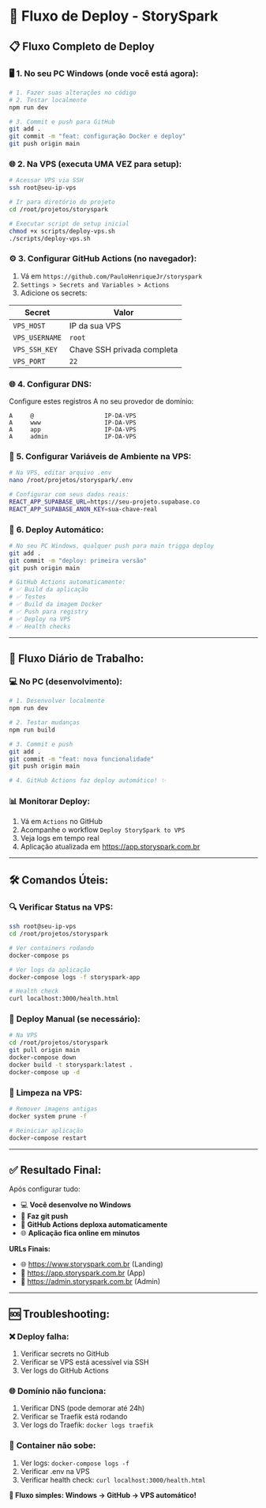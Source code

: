 # 🚀 Fluxo de Deploy - StorySpark

## 📋 **Fluxo Completo de Deploy**

### 🖥️ **1. No seu PC Windows (onde você está agora):**

```bash
# 1. Fazer suas alterações no código
# 2. Testar localmente
npm run dev

# 3. Commit e push para GitHub
git add .
git commit -m "feat: configuração Docker e deploy"
git push origin main
```

### 🌐 **2. Na VPS (executa UMA VEZ para setup):**

```bash
# Acessar VPS via SSH
ssh root@seu-ip-vps

# Ir para diretório do projeto
cd /root/projetos/storyspark

# Executar script de setup inicial
chmod +x scripts/deploy-vps.sh
./scripts/deploy-vps.sh
```

### ⚙️ **3. Configurar GitHub Actions (no navegador):**

1. Vá em `https://github.com/PauloHenriqueJr/storyspark`
2. `Settings > Secrets and Variables > Actions`
3. Adicione os secrets:

| Secret         | Valor                      |
| -------------- | -------------------------- |
| `VPS_HOST`     | IP da sua VPS              |
| `VPS_USERNAME` | `root`                     |
| `VPS_SSH_KEY`  | Chave SSH privada completa |
| `VPS_PORT`     | `22`                       |

### 🌐 **4. Configurar DNS:**

Configure estes registros A no seu provedor de domínio:
```
A     @                    IP-DA-VPS
A     www                  IP-DA-VPS
A     app                  IP-DA-VPS
A     admin                IP-DA-VPS
```

### 📝 **5. Configurar Variáveis de Ambiente na VPS:**

```bash
# Na VPS, editar arquivo .env
nano /root/projetos/storyspark/.env

# Configurar com seus dados reais:
REACT_APP_SUPABASE_URL=https://seu-projeto.supabase.co
REACT_APP_SUPABASE_ANON_KEY=sua-chave-real
```

### 🚀 **6. Deploy Automático:**

```bash
# No seu PC Windows, qualquer push para main trigga deploy
git add .
git commit -m "deploy: primeira versão"
git push origin main

# GitHub Actions automaticamente:
# ✅ Build da aplicação
# ✅ Testes
# ✅ Build da imagem Docker  
# ✅ Push para registry
# ✅ Deploy na VPS
# ✅ Health checks
```

---

## 🔄 **Fluxo Diário de Trabalho:**

### 💻 **No PC (desenvolvimento):**
```bash
# 1. Desenvolver localmente
npm run dev

# 2. Testar mudanças
npm run build

# 3. Commit e push
git add .
git commit -m "feat: nova funcionalidade"
git push origin main

# 4. GitHub Actions faz deploy automático! ✨
```

### 📊 **Monitorar Deploy:**
1. Vá em `Actions` no GitHub
2. Acompanhe o workflow `Deploy StorySpark to VPS`
3. Veja logs em tempo real
4. Aplicação atualizada em https://app.storyspark.com.br

---

## 🛠️ **Comandos Úteis:**

### 🔍 **Verificar Status na VPS:**
```bash
ssh root@seu-ip-vps
cd /root/projetos/storyspark

# Ver containers rodando
docker-compose ps

# Ver logs da aplicação  
docker-compose logs -f storyspark-app

# Health check
curl localhost:3000/health.html
```

### 🔄 **Deploy Manual (se necessário):**
```bash
# Na VPS
cd /root/projetos/storyspark
git pull origin main
docker-compose down
docker build -t storyspark:latest .
docker-compose up -d
```

### 🧹 **Limpeza na VPS:**
```bash
# Remover imagens antigas
docker system prune -f

# Reiniciar aplicação
docker-compose restart
```

---

## ✅ **Resultado Final:**

Após configurar tudo:

- 💻 **Você desenvolve no Windows**
- 🚀 **Faz git push**  
- 🤖 **GitHub Actions deploxa automaticamente**
- 🌐 **Aplicação fica online em minutos**

**URLs Finais:**
- 🌐 https://www.storyspark.com.br (Landing)
- 📱 https://app.storyspark.com.br (App)
- 🔧 https://admin.storyspark.com.br (Admin)

---

## 🆘 **Troubleshooting:**

### ❌ **Deploy falha:**
1. Verificar secrets no GitHub
2. Verificar se VPS está acessível via SSH
3. Ver logs do GitHub Actions

### 🌐 **Domínio não funciona:**
1. Verificar DNS (pode demorar até 24h)
2. Verificar se Traefik está rodando
3. Ver logs do Traefik: `docker logs traefik`

### 🐳 **Container não sobe:**
1. Ver logs: `docker-compose logs -f`
2. Verificar .env na VPS
3. Verificar health check: `curl localhost:3000/health.html`

**🎯 Fluxo simples: Windows → GitHub → VPS automático!**
